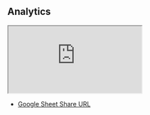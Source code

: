 ## Analytics

<iframe src="https://docs.google.com/spreadsheets/d/e/2PACX-1vToUu4ilpkGjf0z8UHvnS17lhe_2Co70KSeL6D4FogmHID8UE5wWbYGNuNY3dWPyCy54iIqMMpvyTQG/pubhtml?widget=true&amp;headers=false"></iframe>

- [Google Sheet Share URL](https://docs.google.com/spreadsheets/d/e/2PACX-1vToUu4ilpkGjf0z8UHvnS17lhe_2Co70KSeL6D4FogmHID8UE5wWbYGNuNY3dWPyCy54iIqMMpvyTQG/pubhtml)